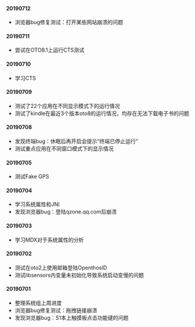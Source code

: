 #### 20190712

- 浏览器bug修复测试：打开某些网站崩溃的问题

#### 20190711

- 尝试在OTO8.1上运行CTS测试

#### 20190710

- 学习CTS

#### 20190709

- 测试了22个应用在不同显示模式下的运行情况
- 测试了kindle在最近3个版本oto8的运行情况，均存在无法下载电子书的问题

#### 20190708

- 发现终端bug：休眠后再开启会提示“终端已停止运行”
- 测试重点应用在不同窗口模式下的显示情况

#### 20190705

- 测试Fake GPS

#### 20190704

- 学习系统属性和JNI
- 发现浏览器bug：登陆qzone.qq.com后崩溃

#### 20190703

- 学习MDX对于系统属性的分析

#### 20190702

- 测试在oto2上使用邮箱登陆OpenthosID
- 测试libsensors内变量未初始化导致系统启动变慢的问题

#### 20190701

- 整理系统组上周进度
- 浏览器bug修复测试：拖拽链接崩溃
- 发现浏览器bug：S1本上触摸板点击功能键的问题
